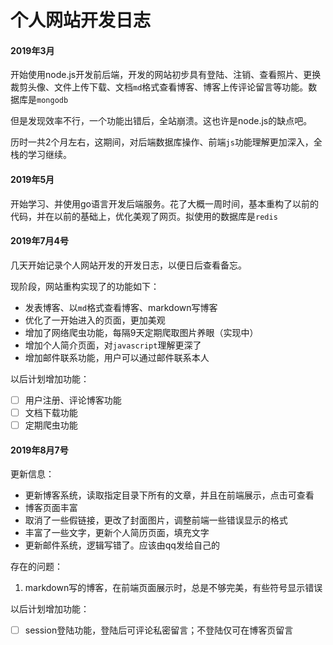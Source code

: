 # 个人网站开发日志

#### 2019年3月

开始使用node.js开发前后端，开发的网站初步具有登陆、注销、查看照片、更换裁剪头像、文件上传下载、文档`md`格式查看博客、博客上传评论留言等功能。数据库是`mongodb`

但是发现效率不行，一个功能出错后，全站崩溃。这也许是node.js的缺点吧。

历时一共2个月左右，这期间，对后端数据库操作、前端`js`功能理解更加深入，全栈的学习继续。

#### 2019年5月

开始学习、并使用go语言开发后端服务。花了大概一周时间，基本重构了以前的代码，并在以前的基础上，优化美观了网页。拟使用的数据库是`redis`

#### 2019年7月4号

几天开始记录个人网站开发的开发日志，以便日后查看备忘。

现阶段，网站重构实现了的功能如下：

- 发表博客、以`md`格式查看博客、markdown写博客
- 优化了一开始进入的页面，更加美观
- 增加了网络爬虫功能，每隔9天定期爬取图片养眼（实现中）
- 增加个人简介页面，对`javascript`理解更深了
- 增加邮件联系功能，用户可以通过邮件联系本人

以后计划增加功能：

- [ ] 用户注册、评论博客功能
- [ ] 文档下载功能
- [ ] 定期爬虫功能

#### 2019年8月7号

更新信息：

- 更新博客系统，读取指定目录下所有的文章，并且在前端展示，点击可查看
- 博客页面丰富
- 取消了一些假链接，更改了封面图片，调整前端一些错误显示的格式
- 丰富了一些文字，更新个人简历页面，填充文字
- 更新邮件系统，逻辑写错了。应该由qq发给自己的

存在的问题：

1. markdown写的博客，在前端页面展示时，总是不够完美，有些符号显示错误

以后计划增加功能：

- [ ] session登陆功能，登陆后可评论私密留言；不登陆仅可在博客页留言






